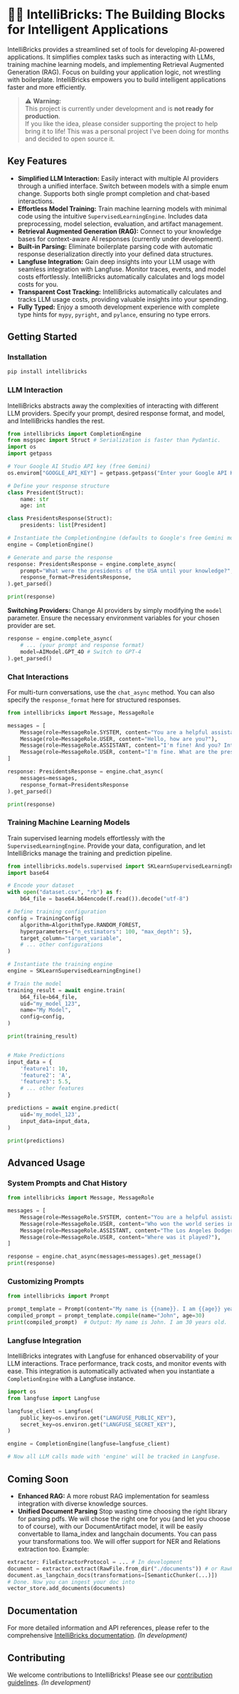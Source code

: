 # 🧠🧱 IntelliBricks: The Building Blocks for Intelligent Applications

IntelliBricks provides a streamlined set of tools for developing AI-powered applications. It simplifies complex tasks such as interacting with LLMs, training machine learning models, and implementing Retrieval Augmented Generation (RAG). Focus on building your application logic, not wrestling with boilerplate.  IntelliBricks empowers you to build intelligent applications faster and more efficiently.

> ⚠️ **Warning:**  
> This project is currently under development and is **not ready for production**.  
> If you like the idea, please consider supporting the project to help bring it to life! This was a personal project I've been doing for months and decided to open source it.


## Key Features

* **Simplified LLM Interaction:** Easily interact with multiple AI providers through a unified interface. Switch between models with a simple enum change. Supports both single prompt completion and chat-based interactions.
* **Effortless Model Training:** Train machine learning models with minimal code using the intuitive `SupervisedLearningEngine`. Includes data preprocessing, model selection, evaluation, and artifact management.
* **Retrieval Augmented Generation (RAG):** Connect to your knowledge bases for context-aware AI responses (currently under development).
* **Built-in Parsing:** Eliminate boilerplate parsing code with automatic response deserialization directly into your defined data structures.
* **Langfuse Integration:** Gain deep insights into your LLM usage with seamless integration with Langfuse. Monitor traces, events, and model costs effortlessly. IntelliBricks automatically calculates and logs model costs for you.
* **Transparent Cost Tracking:** IntelliBricks automatically calculates and tracks LLM usage costs, providing valuable insights into your spending.
* **Fully Typed:**  Enjoy a smooth development experience with complete type hints for `mypy`, `pyright`, and `pylance`, ensuring no type errors.


## Getting Started

### Installation

```bash
pip install intellibricks
```


### LLM Interaction

IntelliBricks abstracts away the complexities of interacting with different LLM providers. Specify your prompt, desired response format, and model, and IntelliBricks handles the rest.

```python
from intellibricks import CompletionEngine
from msgspec import Struct # Serialization is faster than Pydantic.
import os
import getpass

# Your Google AI Studio API key (free Gemini)
os.envirom["GOOGLE_API_KEY"] = getpass.getpass("Enter your Google API Key: ")

# Define your response structure
class President(Struct):
    name: str
    age: int

class PresidentsResponse(Struct):
    presidents: list[President]

# Instantiate the CompletionEngine (defaults to Google's free Gemini model)
engine = CompletionEngine()

# Generate and parse the response
response: PresidentsResponse = engine.complete_async(
    prompt="What were the presidents of the USA until your knowledge?",
    response_format=PresidentsResponse,
).get_parsed()

print(response)
```

**Switching Providers:** Change AI providers by simply modifying the `model` parameter. Ensure the necessary environment variables for your chosen provider are set.

```python
response = engine.complete_async(
    # ... (your prompt and response format)
    model=AIModel.GPT_4O # Switch to GPT-4
).get_parsed()
```

### Chat Interactions

For multi-turn conversations, use the `chat_async` method.  You can also specify the `response_format` here for structured responses.

```python
from intellibricks import Message, MessageRole

messages = [
    Message(role=MessageRole.SYSTEM, content="You are a helpful assistant."),
    Message(role=MessageRole.USER, content="Hello, how are you?"),
    Message(role=MessageRole.ASSISTANT, content="I'm fine! And you? Intellibricks is awesome, isn't it? (This was completely generated by AI and not the owner of the project)"),
    Message(role=MessageRole.USER, content="I'm fine. What are the presidents of the USA?"),
]

response: PresidentsResponse = engine.chat_async(
    messages=messages,
    response_format=PresidentsResponse
).get_parsed()

print(response)

```


### Training Machine Learning Models

Train supervised learning models effortlessly with the `SupervisedLearningEngine`.  Provide your data, configuration, and let IntelliBricks manage the training and prediction pipeline.

```python
from intellibricks.models.supervised import SKLearnSupervisedLearningEngine, TrainingConfig, AlgorithmType
import base64

# Encode your dataset
with open("dataset.csv", "rb") as f:
    b64_file = base64.b64encode(f.read()).decode("utf-8")

# Define training configuration
config = TrainingConfig(
    algorithm=AlgorithmType.RANDOM_FOREST,
    hyperparameters={"n_estimators": 100, "max_depth": 5},
    target_column="target_variable",
    # ... other configurations
)

# Instantiate the training engine
engine = SKLearnSupervisedLearningEngine()

# Train the model
training_result = await engine.train(
    b64_file=b64_file,
    uid="my_model_123",
    name="My Model",
    config=config,
)

print(training_result)


# Make Predictions
input_data = {
    'feature1': 10,
    'feature2': 'A',
    'feature3': 5.5,
    # ... other features
}

predictions = await engine.predict(
    uid='my_model_123',
    input_data=input_data,
)

print(predictions)
```

## Advanced Usage


###  System Prompts and Chat History

```python
from intellibricks import Message, MessageRole

messages = [
    Message(role=MessageRole.SYSTEM, content="You are a helpful assistant."),
    Message(role=MessageRole.USER, content="Who won the world series in 2020?"),
    Message(role=MessageRole.ASSISTANT, content="The Los Angeles Dodgers."),
    Message(role=MessageRole.USER, content="Where was it played?"),
]

response = engine.chat_async(messages=messages).get_message()
print(response)

```

###  Customizing Prompts

```python
from intellibricks import Prompt

prompt_template = Prompt(content="My name is {{name}}. I am {{age}} years old.")
compiled_prompt = prompt_template.compile(name="John", age=30)
print(compiled_prompt)  # Output: My name is John. I am 30 years old.
```

### Langfuse Integration

IntelliBricks integrates with Langfuse for enhanced observability of your LLM interactions.  Trace performance, track costs, and monitor events with ease.  This integration is automatically activated when you instantiate a `CompletionEngine` with a Langfuse instance.

```python
import os
from langfuse import Langfuse

langfuse_client = Langfuse(
    public_key=os.environ.get("LANGFUSE_PUBLIC_KEY"),
    secret_key=os.environ.get("LANGFUSE_SECRET_KEY"),
)

engine = CompletionEngine(langfuse=langfuse_client)

# Now all LLM calls made with 'engine' will be tracked in Langfuse.
```



## Coming Soon

* **Enhanced RAG:** A more robust RAG implementation for seamless integration with diverse knowledge sources.
* **Unified Document Parsing** Stop wasting time choosing the right library for parsing pdfs. We will chose the right one for you (and let you choose to of course), with our DocumentArtifact model, it will be easily convertable to llama_index and langchain documents. You can pass your transformations too. We will offer support for NER and Relations extraction too. Example: 

```py
extractor: FileExtractorProtocol = ... # In development
document = extractor.extract(RawFile.from_dir("./documents")) # or RawFile.from_upload_file(fastapi and litestar objects goes here). RawFile will be a powerful class
document.as_langchain_docs(transformations=[SemanticChunker(...)])
# Done. Now you can ingest your doc into 
vector_store.add_documents(documents)
```

## Documentation

For more detailed information and API references, please refer to the comprehensive [IntelliBricks documentation](link-to-docs).  *(In development)*


## Contributing

We welcome contributions to IntelliBricks!  Please see our [contribution guidelines](link-to-contribution-guidelines). *(In development)*
